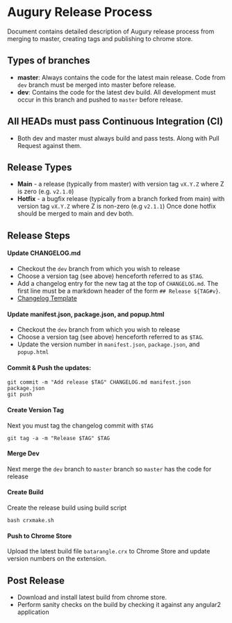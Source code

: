 # Augury Release Process
Document contains detailed description of Augury release process from merging to master, creating tags and publishing to chrome store. 

## Types of branches
- **master**: Always contains the code for the latest main release. Code from `dev` branch must be merged into master before release.
- **dev**: Contains the code for the latest dev build. All development must occur in this branch and pushed to `master` before release. 

## All HEADs must pass Continuous Integration (CI)

* Both dev and master must always build and pass tests. Along with Pull Request against them.

## Release Types

* **Main** - a release (typically from master) with version tag `vX.Y.Z` where Z is zero (e.g. `v2.1.0`)
* **Hotfix** - a bugfix release (typically from a branch forked from main) with version tag `vX.Y.Z` where Z is non-zero (e.g `v2.1.1`) Once done hotfix should be merged to main and dev both.

## Release Steps

#### Update CHANGELOG.md

* Checkout the `dev` branch from which you wish to release
* Choose a version tag (see above) henceforth referred to as `$TAG`.
* Add a changelog entry for the new tag at the top of `CHANGELOG.md`.
  The first line must be a markdown header of the form `## Release ${TAG#v}`.
* [Changelog Template](changelog-template.md)

#### Update manifest.json, package.json, and popup.html

* Checkout the `dev` branch from which you wish to release
* Choose a version tag (see above) henceforth referred to as `$TAG`.
* Update the version number in `manifest.json`, `package.json`, and `popup.html`

#### Commit & Push the updates:

    git commit -m "Add release $TAG" CHANGELOG.md manifest.json package.json
    git push

#### Create Version Tag

Next you must tag the changelog commit with `$TAG`

    git tag -a -m "Release $TAG" $TAG

#### Merge Dev

Next merge the `dev` branch to `master` branch so `master` has the code for release

#### Create Build

Create the release build using build script

    bash crxmake.sh

#### Push to Chrome Store

Upload the latest build file `batarangle.crx` to Chrome Store and update version numbers on the extension.


## Post Release

* Download and install latest build from chrome store.
* Perform sanity checks on the build by checking it against any angular2 application   
